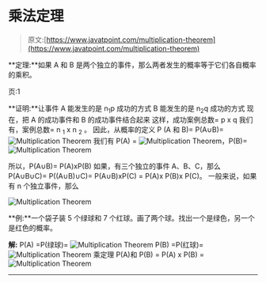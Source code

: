 # 乘法定理

> 原文:[https://www.javatpoint.com/multiplication-theorem](https://www.javatpoint.com/multiplication-theorem)

**定理:**如果 A 和 B 是两个独立的事件，那么两者发生的概率等于它们各自概率的乘积。

页:1

**证明:**让事件
A 能发生的是 n<sub>1</sub>p 成功的方式
B 能发生的是 n<sub>2</sub>q 成功的方式
现在，把 A 的成功事件和 B 的成功事件结合起来
这样，成功案例总数= p x q
我们有，案例总数= n <sub>1</sub> x n <sub>2</sub> 。
因此，从概率的定义
P (A 和 B)= P(A∪B)=![Multiplication Theorem](../Images/2412a7acdcbb41b5a896bef5fd96f694.png)
我们有 P(A) = ![Multiplication Theorem](../Images/56dcede43cc5a447e9f59b9eb74732b4.png)，P(B)= ![Multiplication Theorem](../Images/e57958712f049b82b23f260d96f82c3a.png)

所以，P(A∪B)= P(A)xP(B)
如果，有三个独立的事件 A、B、C，那么
P(A∪B∪C)= P((A∪B)∪C)= P(A∪B)xP(C)
= P(A)x P(B)x P(C)。
一般来说，如果有 n 个独立事件，那么

![Multiplication Theorem](../Images/923459348ef89cd68234daba6b638712.png)

**例:**一个袋子装 5 个绿球和 7 个红球。画了两个球。找出一个是绿色，另一个是红色的概率。

**解:** P(A) =P(绿球)= ![Multiplication Theorem](../Images/918b873f0ba6f82ade6db4b0dadf86d3.png)
P(B) =P(红球)= ![Multiplication Theorem](../Images/69230359c72ba8a6cfe50c33a3f44a22.png)
乘定理
P(A)和 P(B) = P(A) x P(B) = ![Multiplication Theorem](../Images/ccd18f447c306e316e5f853b22dfe728.png)

* * *